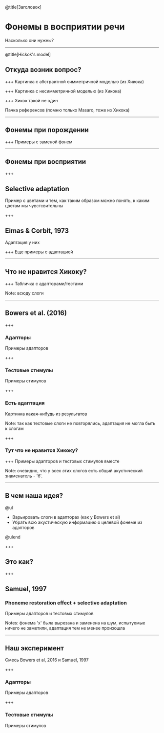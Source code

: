 @title[Заголовок]

# Фонемы в восприятии речи

Насколько они нужны?


---
@title[Hickok's model]
## Откуда возник вопрос?

+++
Картинка с абстрактной симметричной моделью (из Хикока)

+++
Картинка с несимметричной моделью (из Хикока)

+++
Хикок такой не один

Пачка референсов (помню только Masaro, тоже из Хикока)


---
## Фонемы при порождении

+++
Примеры с заменой фонем


---
## Фонемы при восприятии

+++
## Selective adaptation

Пример с цветами и тем, как таким образом можно понять, к каким цветам мы чувстсвительны

+++
## Eimas & Corbit, 1973

Адаптация у них

+++
Еще примеры с адаптацией


---
## Что не нравится Хикоку?

+++
Табличка с адапторами/тестами

Note:
всюду слоги


---
## Bowers et al. (2016)

+++
### Адапторы

Примеры адапторов

+++
### Тестовые стимулы

Примеры стимулов

+++
### Есть адаптация

Картинка какая-нибудь из результатов

Note:
так как тестовые слоги не повторялись, адаптация не могла быть к слогам

+++
### Тут что не нравится Хикоку?

+++
Примеры адапторов и тестовых стимулов вместе

Note:
очевидно, что у всех этих слогов есть общий акустический знаменатель - 'б'.


---
## В чем наша идея?

@ul

- Варьировать слоги в адапторах (как у Bowers et al)
- Убрать всю акустическую информацию о целевой фонеме из адапторов

@ulend

+++
## Это как?


+++

## Samuel, 1997

### Phoneme restoration effect + selective adaptation

Примеры адапторов и тестовых стимулов

Notes: фонема 'x' была вырезана и заменена на шум, испытуемые ничего не заметили, адаптация тем не менее произошла


---
## Наш эксперимент

Смесь Bowers et al, 2016 и Samuel, 1997

+++
### Адапторы

Примеры адапторов

+++
### Тестовые стимулы

Примеры стимулов

